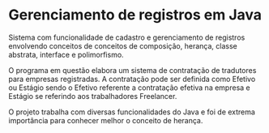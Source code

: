 # Gerenciamento de registros em Java
 Sistema com funcionalidade de cadastro e gerenciamento de registros envolvendo conceitos de conceitos de composição, herança, classe abstrata, interface e polimorfismo.

O programa em questão elabora um sistema de contratação de tradutores para empresas registradas. A contratação pode ser definida como Efetivo ou Estágio sendo o Efetivo referente a contratação efetiva na empresa e Estágio se referindo aos trabalhadores Freelancer.

O projeto trabalha com diversas funcionalidades do Java e foi de extrema importância para conhecer melhor o conceito de herança.  
